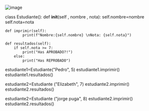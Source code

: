 ![image](https://github.com/user-attachments/assets/98a63028-cdb1-4e64-b40f-72e4ded80a0a)


class Estudiante():
    def __init__(self , nombre , nota):
        self.nombre=nombre
        self.nota=nota

    def imprimir(self):
            print(f"Nombre:{self.nombre} \nNota: {self.nota}")

    def resultados(self):
        if self.nota >= 7:
            print("Has APROBADO?!")
        else:
            print("Has REPROBADO")

estudiante1=Estudiante("Pedro", 5)
estudiante1.imprimir()
estudiante1.resultados()

estudiante2=Estudiante ("Elizabeth", 7)
estudiante2.imprimir()
estudiante2.resultados()

estudiante2=Estudiante ("jorge puga", 8)
estudiante2.imprimir()
estudiante2.resultados()
